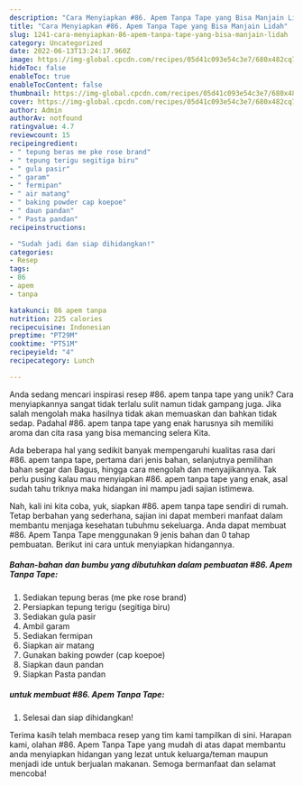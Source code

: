 ```yaml
---
description: "Cara Menyiapkan #86. Apem Tanpa Tape yang Bisa Manjain Lidah"
title: "Cara Menyiapkan #86. Apem Tanpa Tape yang Bisa Manjain Lidah"
slug: 1241-cara-menyiapkan-86-apem-tanpa-tape-yang-bisa-manjain-lidah
category: Uncategorized
date: 2022-06-13T13:24:17.960Z
image: https://img-global.cpcdn.com/recipes/05d41c093e54c3e7/680x482cq70/86-apem-tanpa-tape-foto-resep-utama.jpg
hideToc: false
enableToc: true
enableTocContent: false
thumbnail: https://img-global.cpcdn.com/recipes/05d41c093e54c3e7/680x482cq70/86-apem-tanpa-tape-foto-resep-utama.jpg
cover: https://img-global.cpcdn.com/recipes/05d41c093e54c3e7/680x482cq70/86-apem-tanpa-tape-foto-resep-utama.jpg
author: Admin
authorAv: notfound
ratingvalue: 4.7
reviewcount: 15
recipeingredient:
- " tepung beras me pke rose brand"
- " tepung terigu segitiga biru"
- " gula pasir"
- " garam"
- " fermipan"
- " air matang"
- " baking powder cap koepoe"
- " daun pandan"
- " Pasta pandan"
recipeinstructions:

- "Sudah jadi dan siap dihidangkan!"
categories:
- Resep
tags:
- 86
- apem
- tanpa

katakunci: 86 apem tanpa 
nutrition: 225 calories
recipecuisine: Indonesian
preptime: "PT29M"
cooktime: "PT51M"
recipeyield: "4"
recipecategory: Lunch

---
```





Anda sedang mencari inspirasi resep #86. apem tanpa tape yang unik? Cara menyiapkannya sangat tidak terlalu sulit namun tidak gampang juga. Jika salah mengolah maka hasilnya tidak akan memuaskan dan bahkan tidak sedap. Padahal #86. apem tanpa tape yang enak harusnya sih memiliki aroma dan cita rasa yang bisa memancing selera Kita.





Ada beberapa hal yang sedikit banyak mempengaruhi kualitas rasa dari #86. apem tanpa tape, pertama dari jenis bahan, selanjutnya pemilihan bahan segar dan Bagus, hingga cara mengolah dan menyajikannya. Tak perlu pusing kalau mau menyiapkan #86. apem tanpa tape yang enak,      asal sudah tahu triknya maka hidangan ini mampu jadi sajian istimewa.





















Nah, kali ini kita coba, yuk, siapkan #86. apem tanpa tape sendiri di rumah. Tetap berbahan yang sederhana, sajian ini dapat memberi manfaat dalam membantu menjaga kesehatan tubuhmu sekeluarga. Anda dapat membuat #86. Apem Tanpa Tape menggunakan 9 jenis bahan dan 0 tahap pembuatan. Berikut ini cara untuk menyiapkan hidangannya.

<!--inarticleads1-->

##### Bahan-bahan dan bumbu yang dibutuhkan dalam pembuatan #86. Apem Tanpa Tape:

1. Sediakan  tepung beras (me pke rose brand)
1. Persiapkan  tepung terigu (segitiga biru)
1. Sediakan  gula pasir
1. Ambil  garam
1. Sediakan  fermipan
1. Siapkan  air matang
1. Gunakan  baking powder (cap koepoe)
1. Siapkan  daun pandan
1. Siapkan  Pasta pandan




<!--inarticleads2-->

#####  untuk membuat #86. Apem Tanpa Tape:


1. Selesai dan siap dihidangkan!



Terima kasih telah membaca resep yang tim kami tampilkan di sini. Harapan kami, olahan #86. Apem Tanpa Tape yang mudah di atas dapat membantu anda menyiapkan hidangan yang lezat untuk keluarga/teman maupun menjadi ide untuk berjualan makanan. Semoga bermanfaat dan selamat mencoba!
